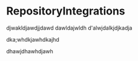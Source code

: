 # RepositoryIntegrations
djwakldjawdjjdawd
dawldajwldh
d'alwjdalkjdjkadja

dka;whdkjawhdkajhd[](url)

dhawjdhawhdjawh
